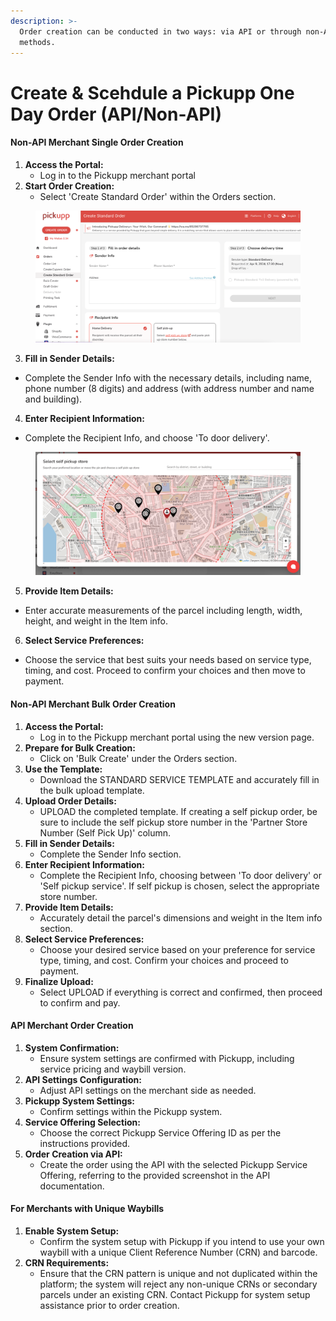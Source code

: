 ```yaml
---
description: >-
  Order creation can be conducted in two ways: via API or through non-API
  methods.
---
```


# Create & Scehdule a Pickupp One Day Order (API/Non-API)

#### Non-API Merchant Single Order Creation

1. **Access the Portal:**
   * Log in to the Pickupp merchant portal
2. **Start Order Creation:**
   * Select 'Create Standard Order' within the Orders section.

<figure><img src="../.gitbook/assets/a1 (1).png" alt=""><figcaption></figcaption></figure>

3. **Fill in Sender Details:**

* Complete the Sender Info with the necessary details, including name, phone number (8 digits) and address (with address number and name and building).

4. **Enter Recipient Information:**

* Complete the Recipient Info, and choose  'To door delivery'.

<figure><img src="../.gitbook/assets/a2.webp" alt=""><figcaption></figcaption></figure>

5. **Provide Item Details:**

* Enter accurate measurements of the parcel including length, width, height, and weight in the Item info.

6. **Select Service Preferences:**

* Choose the service that best suits your needs based on service type, timing, and cost. Proceed to confirm your choices and then move to payment.

#### Non-API Merchant Bulk Order Creation

1. **Access the Portal:**
   * Log in to the Pickupp merchant portal using the new version page.
2. **Prepare for Bulk Creation:**
   * Click on 'Bulk Create' under the Orders section.
3. **Use the Template:**
   * Download the STANDARD SERVICE TEMPLATE and accurately fill in the bulk upload template.
4. **Upload Order Details:**
   * UPLOAD the completed template. If creating a self pickup order, be sure to include the self pickup store number in the 'Partner Store Number (Self Pick Up)' column.
5. **Fill in Sender Details:**
   * Complete the Sender Info section.
6. **Enter Recipient Information:**
   * Complete the Recipient Info, choosing between 'To door delivery' or 'Self pickup service'. If self pickup is chosen, select the appropriate store number.
7. **Provide Item Details:**
   * Accurately detail the parcel's dimensions and weight in the Item info section.
8. **Select Service Preferences:**
   * Choose your desired service based on your preference for service type, timing, and cost. Confirm your choices and proceed to payment.
9. **Finalize Upload:**
   * Select UPLOAD if everything is correct and confirmed, then proceed to confirm and pay.

#### API Merchant Order Creation

1. **System Confirmation:**
   * Ensure system settings are confirmed with Pickupp, including service pricing and waybill version.
2. **API Settings Configuration:**
   * Adjust API settings on the merchant side as needed.
3. **Pickupp System Settings:**
   * Confirm settings within the Pickupp system.
4. **Service Offering Selection:**
   * Choose the correct Pickupp Service Offering ID as per the instructions provided.
5. **Order Creation via API:**
   * Create the order using the API with the selected Pickupp Service Offering, referring to the provided screenshot in the API documentation.

#### For Merchants with Unique Waybills

1. **Enable System Setup:**
   * Confirm the system setup with Pickupp if you intend to use your own waybill with a unique Client Reference Number (CRN) and barcode.
2. **CRN Requirements:**
   * Ensure that the CRN pattern is unique and not duplicated within the platform; the system will reject any non-unique CRNs or secondary parcels under an existing CRN. Contact Pickupp for system setup assistance prior to order creation.
